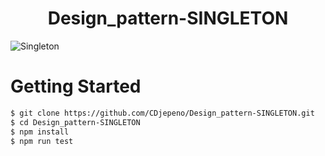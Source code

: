 <p align="center"><h1 align="center">
Design_pattern-SINGLETON
</h1>

![Singleton](https://user-images.githubusercontent.com/43074465/126853572-403f9f2d-9e0d-402e-a6ca-ca5571a0f07e.jpg)

# Getting Started
```bash
$ git clone https://github.com/CDjepeno/Design_pattern-SINGLETON.git
$ cd Design_pattern-SINGLETON
$ npm install
$ npm run test
```
